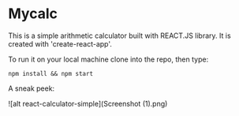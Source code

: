 # Mycalc

This is a simple arithmetic calculator built with REACT.JS library.
It is created with 'create-react-app'.


To run it on your local machine clone into the repo, then type: 

    npm install && npm start
    
    
A sneak peek: 

![alt react-calculator-simple](Screenshot (1).png)
